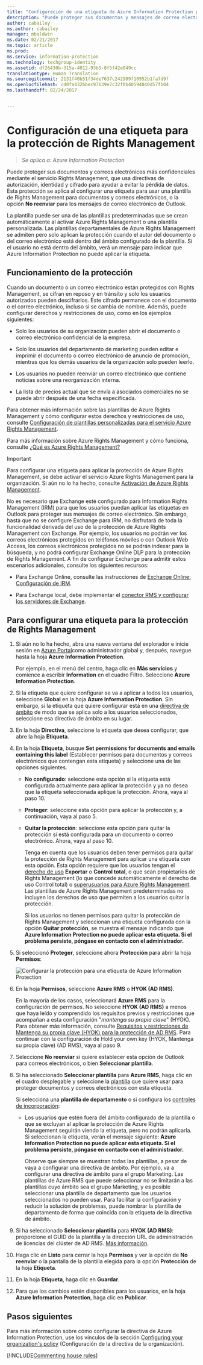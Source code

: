 ```yaml
---
title: "Configuración de una etiqueta de Azure Information Protection para protección"
description: "Puede proteger sus documentos y mensajes de correo electrónico más confidenciales mediante la configuración de una etiqueta para utilizar la protección de Rights Management."
author: cabailey
ms.author: cabailey
manager: mbaldwin
ms.date: 02/21/2017
ms.topic: article
ms.prod: 
ms.service: information-protection
ms.technology: techgroup-identity
ms.assetid: df26430b-315a-4012-93b5-8f5f42e049cc
translationtype: Human Translation
ms.sourcegitcommit: 2131f40b51f34de7637c242909f10952b1fa7d9f
ms.openlocfilehash: cd0fa432bbec97b39e7c32f0b40594840d57fb04
ms.lasthandoff: 02/24/2017


---
```


# <a name="how-to-configure-a-label-for-rights-management-protection"></a>Configuración de una etiqueta para la protección de Rights Management

>*Se aplica a: Azure Information Protection*

Puede proteger sus documentos y correos electrónicos más confidenciales mediante el servicio Rights Management, que usa directivas de autorización, identidad y cifrado para ayudar a evitar la pérdida de datos. Esta protección se aplica al configurar una etiqueta para usar una plantilla de Rights Management para documentos y correos electrónicos, o la opción **No reenviar** para los mensajes de correo electrónico de Outlook. 

La plantilla puede ser una de las plantillas predeterminadas que se crean automáticamente al activar Azure Rights Management o una plantilla personalizada. Las plantillas departamentales de Azure Rights Management se admiten pero solo aplican la protección cuando el autor del documento o del correo electrónico está dentro del ámbito configurado de la plantilla. Si el usuario no está dentro del ámbito, verá un mensaje para indicar que Azure Information Protection no puede aplicar la etiqueta.

## <a name="how-the-protection-works"></a>Funcionamiento de la protección

Cuando un documento o un correo electrónico están protegidos con Rights Management, se cifran en reposo y en tránsito y solo los usuarios autorizados pueden descifrarlos. Este cifrado permanece con el documento o el correo electrónico, incluso si se cambia de nombre. Además, puede configurar derechos y restricciones de uso, como en los ejemplos siguientes:

- Solo los usuarios de su organización pueden abrir el documento o correo electrónico confidencial de la empresa.

- Solo los usuarios del departamento de marketing pueden editar e imprimir el documento o correo electrónico de anuncio de promoción, mientras que los demás usuarios de la organización solo pueden leerlo.

- Los usuarios no pueden reenviar un correo electrónico que contiene noticias sobre una reorganización interna.

- La lista de precios actual que se envía a asociados comerciales no se puede abrir después de una fecha especificada.

Para obtener más información sobre las plantillas de Azure Rights Management y cómo configurar estos derechos y restricciones de uso, consulte [Configuración de plantillas personalizadas para el servicio Azure Rights Management](../deploy-use/configure-custom-templates.md).

Para más información sobre Azure Rights Management y cómo funciona, consulte [¿Qué es Azure Rights Management?](../understand-explore/what-is-azure-rms.md)

> [!IMPORTANT]
> Para configurar una etiqueta para aplicar la protección de Azure Rights Management, se debe activar el servicio Azure Rights Management para la organización. Si aún no lo ha hecho, consulte [Activación de Azure Rights Management](../deploy-use/activate-service.md).

No es necesario que Exchange esté configurado para Information Rights Management (IRM) para que los usuarios puedan aplicar las etiquetas en Outlook para proteger sus mensajes de correo electrónico. Sin embargo, hasta que no se configure Exchange para IRM, no disfrutará de toda la funcionalidad derivada del uso de la protección de Azure Rights Management con Exchange. Por ejemplo, los usuarios no podrán ver los correos electrónicos protegidos en teléfonos móviles o con Outlook Web Access, los correos electrónicos protegidos no se podrán indexar para la búsqueda, y no podrá configurar Exchange Online DLP para la protección de Rights Management. A fin de configurar Exchange para admitir estos escenarios adicionales, consulte los siguientes recursos:

- Para Exchange Online, consulte las instrucciones de [Exchange Online: Configuración de IRM](../deploy-use/configure-office365.md#exchange-online-irm-configuration).

- Para Exchange local, debe implementar el [conector RMS y configurar los servidores de Exchange](../deploy-use/deploy-rms-connector.md). 


## <a name="to-configure-a-label-for-rights-management-protection"></a>Para configurar una etiqueta para la protección de Rights Management

1. Si aún no lo ha hecho, abra una nueva ventana del explorador e inicie sesión en [Azure Portal](https://portal.azure.com)como administrador global y, después, navegue hasta la hoja **Azure Information Protection**. 

    Por ejemplo, en el menú del centro, haga clic en **Más servicios** y comience a escribir **Information** en el cuadro Filtro. Seleccione **Azure Information Protection**.

2. Si la etiqueta que quiere configurar se va a aplicar a todos los usuarios, seleccione **Global** en la hoja **Azure Information Protection**. Sin embargo, si la etiqueta que quiere configurar está en una [directiva de ámbito](configure-policy-scope.md) de modo que se aplica solo a los usuarios seleccionados, seleccione esa directiva de ámbito en su lugar.

3. En la hoja **Directiva**, seleccione la etiqueta que desea configurar, que abre la hoja **Etiqueta**. 

4. En la hoja **Etiqueta**, busque **Set permissions for documents and emails containing this label** (Establecer permisos para documentos y correos electrónicos que contengan esta etiqueta) y seleccione una de las opciones siguientes.
    
    - **No configurado**: seleccione esta opción si la etiqueta está configurada actualmente para aplicar la protección y ya no desea que la etiqueta seleccionada aplique la protección. Ahora, vaya al paso 10.
    
    - **Proteger**: seleccione esta opción para aplicar la protección y, a continuación, vaya al paso 5.
    
    - **Quitar la protección**: seleccione esta opción para quitar la protección si está configurada para un documento o correo electrónico. Ahora, vaya al paso 10.
        
        Tenga en cuenta que los usuarios deben tener permisos para quitar la protección de Rights Management para aplicar una etiqueta con esta opción. Esta opción requiere que los usuarios tengan el [derecho de uso](../deploy-use/configure-usage-rights.md) **Exportar** o **Control total**, o que sean propietarios de Rights Management (lo que concede automáticamente el derecho de uso Control total) o [superusuarios para Azure Rights Management](../deploy-use/configure-super-users.md). Las plantillas de Azure Rights Management predeterminadas no incluyen los derechos de uso que permiten a los usuarios quitar la protección. 
        
        Si los usuarios no tienen permisos para quitar la protección de Rights Management y seleccionan una etiqueta configurada con la opción **Quitar protección**, se muestra el mensaje indicando que **Azure Information Protection no puede aplicar esta etiqueta. Si el problema persiste, póngase en contacto con el administrador.**

5. Si seleccionó **Proteger**, seleccione ahora **Protección** para abrir la hoja **Permisos**:
    
    ![Configurar la protección para una etiqueta de Azure Information Protection](../media/info-protect-protection-bar.png)

6. En la hoja **Permisos**, seleccione **Azure RMS** o **HYOK (AD RMS)**. 
    
    En la mayoría de los casos, seleccionará **Azure RMS** para la configuración de permisos. No seleccione **HYOK (AD RMS)** a menos que haya leído y comprendido los requisitos previos y restricciones que acompañan a esta configuración "*mantenga su propia clave*" (HYOK). Para obtener más información, consulte [Requisitos y restricciones de Mantenga su propia clave (HYOK) para la protección de AD RMS](configure-adrms-restrictions.md). Para continuar con la configuración de Hold your own key (HYOK, Mantenga su propia clave) (AD RMS), vaya al paso 9.
    
7. Seleccione **No reenviar** si quiere establecer esta opción de Outlook para correos electrónicos, o bien **Seleccionar plantilla**. 
    
8. Si ha seleccionado **Seleccionar plantilla** para **Azure RMS**, haga clic en el cuadro desplegable y seleccione la [plantilla](../deploy-use/configure-custom-templates.md) que quiere usar para proteger documentos y correos electrónicos con esta etiqueta.
    
    Si selecciona una **plantilla de departamento** o si configura los [controles de incorporación](../deploy-use/activate-service.md#configuring-onboarding-controls-for-a-phased-deployment):
    
    - Los usuarios que estén fuera del ámbito configurado de la plantilla o que se excluyan al aplicar la protección de Azure Rights Management seguirán viendo la etiqueta, pero no podrán aplicarla. Si seleccionan la etiqueta, verán el mensaje siguiente: **Azure Information Protection no puede aplicar esta etiqueta. Si el problema persiste, póngase en contacto con el administrador.**
    
        Observe que siempre se muestran todas las plantillas, a pesar de vaya a configurar una directiva de ámbito. Por ejemplo, va a configurar una directiva de ámbito para el grupo Marketing. Las plantillas de Azure RMS que puede seleccionar no se limitarán a las plantillas cuyo ámbito sea el grupo Marketing, y es posible seleccionar una plantilla de departamento que los usuarios seleccionados no pueden usar. Para facilitar la configuración y reducir la solución de problemas, puede nombrar la plantilla de departamento de forma que coincida con la etiqueta de la directiva de ámbito. 
            
9. Si ha seleccionado **Seleccionar plantilla** para **HYOK (AD RMS)**: proporcione el GUID de la plantilla y la dirección URL de administración de licencias del clúster de AD RMS. [Más información](configure-adrms-restrictions.md#locating-the-information-to-specify-ad-rms-protection-with-an-azure-information-protection-label).

10. Haga clic en **Listo** para cerrar la hoja **Permisos** y ver la opción de **No reenviar** o la pantalla de la plantilla elegida para la opción **Protección** de la hoja **Etiqueta**.

10. En la hoja **Etiqueta**, haga clic en **Guardar**.

11. Para que los cambios estén disponibles para los usuarios, en la hoja **Azure Information Protection**, haga clic en **Publicar**.

## <a name="next-steps"></a>Pasos siguientes

Para más información sobre cómo configurar la directiva de Azure Information Protection, use los vínculos de la sección [Configuring your organization's policy](configure-policy.md#configuring-your-organizations-policy) (Configuración de la directiva de la organización).  

[!INCLUDE[Commenting house rules](../includes/houserules.md)]
